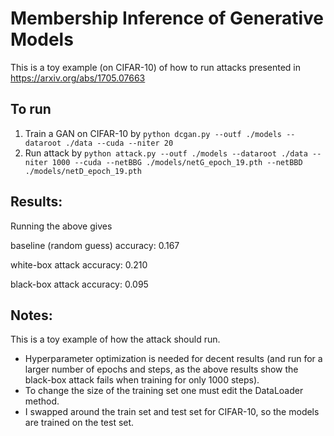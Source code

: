 # Membership Inference of Generative Models

This is a toy example (on CIFAR-10) of how to run attacks presented in https://arxiv.org/abs/1705.07663

## To run

1. Train a GAN on CIFAR-10 by `python dcgan.py --outf ./models --dataroot ./data --cuda --niter 20`
2. Run attack by `python attack.py --outf ./models --dataroot ./data --niter 1000 --cuda --netBBG ./models/netG_epoch_19.pth --netBBD ./models/netD_epoch_19.pth`

## Results:

Running the above gives 

baseline (random guess) accuracy: 0.167

white-box attack accuracy: 0.210

black-box attack accuracy: 0.095


## Notes:

This is a toy example of how the attack should run. 
- Hyperparameter optimization is needed for decent results (and run for a larger number of epochs and steps, as the above results show the black-box attack fails when training for only 1000 steps).
- To change the size of the training set one must edit the DataLoader method.
- I swapped around the train set and test set for CIFAR-10, so the models are trained on the test set.
